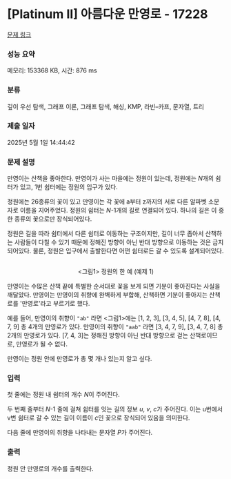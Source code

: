 # [Platinum II] 아름다운 만영로 - 17228 

[문제 링크](https://www.acmicpc.net/problem/17228) 

### 성능 요약

메모리: 153368 KB, 시간: 876 ms

### 분류

깊이 우선 탐색, 그래프 이론, 그래프 탐색, 해싱, KMP, 라빈–카프, 문자열, 트리

### 제출 일자

2025년 5월 1일 14:44:42

### 문제 설명

<p>만영이는 산책을 좋아한다. 만영이가 사는 마을에는 정원이 있는데, 정원에는 <em>N</em>개의 쉼터가 있고, 1번 쉼터에는 정원의 입구가 있다.</p>

<p>정원에는 26종류의 꽃이 있고 만영이는 각 꽃에 a부터 z까지의 서로 다른 알파벳 소문자로 이름을 지어주었다. 정원의 쉼터는 <em>N</em>-1개의 길로 연결되어 있다. 하나의 길은 이 중 한 종류의 꽃으로만 장식되어있다.</p>

<p>정원은 길을 따라 쉼터에서 다른 쉼터로 이동하는 구조이지만, 길이 너무 좁아서 산책하는 사람들이 다칠 수 있기 때문에 정해진 방향이 아닌 반대 방향으로 이동하는 것은 금지되어있다. 물론, 정원은 입구에서 출발한다면 어떤 쉼터로든 갈 수 있도록 설계되어있다.</p>

<p style="text-align: center;"><img alt="" src="https://upload.acmicpc.net/74048e18-91b6-47af-a4b2-b9528bddeb93/-/preview/"></p>

<p style="text-align: center;"><그림1> 정원의 한 예 (예제 1)</p>

<p>만영이는 수많은 산책 끝에 특별한 순서대로 꽃을 보게 되면 기분이 좋아진다는 사실을 깨달았다. 만영이는 만영이의 취향에 완벽하게 부합해, 산책하면 기분이 좋아지는 산책로를 '만영로'라고 부르기로 했다.</p>

<p>예를 들어, 만영이의 취향이 <code>"ab"</code> 라면 <그림1>에는 [1, 2, 3], [3, 4, 5], [4, 7, 8], [4, 7, 9] 총 4개의 만영로가 있다. 만영이의 취향이 <code>"aab"</code> 라면 [3, 4, 7, 9], [3, 4, 7, 8] 총 2개의 만영로가 있다. [7, 4, 3]는 정해진 방향이 아닌 반대 방향으로 걷는 산책로이므로, 만영로가 될 수 없다.</p>

<p>만영이는 정원 안에 만영로가 총 몇 개나 있는지 알고 싶다.</p>

### 입력 

 <p>첫 줄에는 정원 내 쉼터의 개수 <em>N</em>이 주어진다.</p>

<p>두 번째 줄부터 <em>N</em>-1 줄에 걸쳐 쉼터를 잇는 길의 정보 <em>u</em>, <em>v</em>, <em>c</em>가 주어진다. 이는 u번에서 v번 쉼터로 갈 수 있는 길이 이름이 <em>c</em>인 꽃으로 장식되어 있음을 의미한다.</p>

<p>다음 줄에 만영이의 취향을 나타내는 문자열 <em>P</em>가 주어진다.</p>

### 출력 

 <p>정원 안 만영로의 개수를 출력한다.</p>

